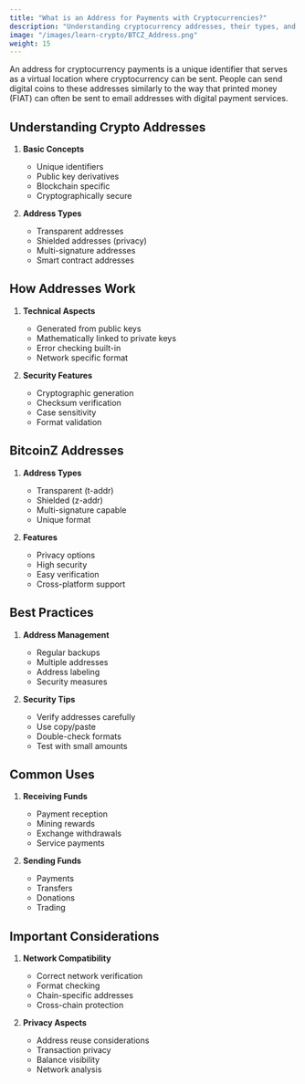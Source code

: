 ```yaml
---
title: "What is an Address for Payments with Cryptocurrencies?"
description: "Understanding cryptocurrency addresses, their types, and how they enable secure digital transactions."
image: "/images/learn-crypto/BTCZ_Address.png"
weight: 15
---
```


An address for cryptocurrency payments is a unique identifier that serves as a virtual location where cryptocurrency can be sent. People can send digital coins to these addresses similarly to the way that printed money (FIAT) can often be sent to email addresses with digital payment services.

## Understanding Crypto Addresses

1. **Basic Concepts**
   - Unique identifiers
   - Public key derivatives
   - Blockchain specific
   - Cryptographically secure

2. **Address Types**
   - Transparent addresses
   - Shielded addresses (privacy)
   - Multi-signature addresses
   - Smart contract addresses

## How Addresses Work

1. **Technical Aspects**
   - Generated from public keys
   - Mathematically linked to private keys
   - Error checking built-in
   - Network specific format

2. **Security Features**
   - Cryptographic generation
   - Checksum verification
   - Case sensitivity
   - Format validation

## BitcoinZ Addresses

1. **Address Types**
   - Transparent (t-addr)
   - Shielded (z-addr)
   - Multi-signature capable
   - Unique format

2. **Features**
   - Privacy options
   - High security
   - Easy verification
   - Cross-platform support

## Best Practices

1. **Address Management**
   - Regular backups
   - Multiple addresses
   - Address labeling
   - Security measures

2. **Security Tips**
   - Verify addresses carefully
   - Use copy/paste
   - Double-check formats
   - Test with small amounts

## Common Uses

1. **Receiving Funds**
   - Payment reception
   - Mining rewards
   - Exchange withdrawals
   - Service payments

2. **Sending Funds**
   - Payments
   - Transfers
   - Donations
   - Trading

## Important Considerations

1. **Network Compatibility**
   - Correct network verification
   - Format checking
   - Chain-specific addresses
   - Cross-chain protection

2. **Privacy Aspects**
   - Address reuse considerations
   - Transaction privacy
   - Balance visibility
   - Network analysis